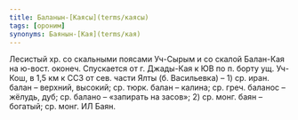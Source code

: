 ```yaml
---
title: Баланын-[Каясы](terms/каясы)
tags: [ороним]
synonyms: Баянын-[Кая](terms/кая)
---
```


Лесистый хр. со скальными поясами Уч-Сырым и со скалой Балан-Кая на ю-вост.
оконеч. Спускается от г. Джады-Кая к ЮВ по п. борту ущ. Уч-Кош, в 1,5 км к ССЗ
от сев. части Ялты (б. Васильевка) – 1) ср. иран. балан – верхний, высокий; ср.
тюрк. балан – калина; ср. греч. баланос – жёлудь, дуб; ср. балано – «запирать на
засов»; 2) ср. монг. баян – богатый; ср. монг. ИЛ Баян.
